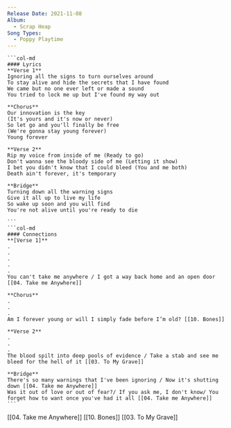 ```yaml
---
Release Date: 2021-11-08
Album:
  - Scrap Heap
Song Types:
  - Poppy Playtime
---
```


````col
```col-md
#### Lyrics
**Verse 1**
Ignoring all the signs to turn ourselves around
To stay alive and hide the secrets that I have found
We came but no one ever left or made a sound
You tried to lock me up but I've found my way out

**Chorus**
Our innovation is the key
(It's yours and it's now or never)
So let go and you'll finally be free
(We're gonna stay young forever)
Young forever

**Verse 2**
Rip my voice from inside of me (Ready to go)
Don't wanna see the bloody side of me (Letting it show)
I bet you didn't know that I could bleed (You and me both)
Death ain't forever, it's temporary

**Bridge**
Turning down all the warning signs
Give it all up to live my life
So wake up soon and you will find
You're not alive until you're ready to die

```
```col-md
#### Connections
**[Verse 1]**
.
.
.
.
.
You can't take me anywhere / I got a way back home and an open door [[04. Take me Anywhere]]

**Chorus**
.
.
.
Am I forever young or will I simply fade before I’m old? [[10. Bones]]

**Verse 2**
.
.
.
The blood spilt into deep pools of evidence / Take a stab and see me bleed for the hell of it [[03. To My Grave]]

**Bridge**
There's so many warnings that I've been ignoring / Now it's shutting down [[04. Take me Anywhere]]
Was it out of love or out of fear?/ If you ask me, I don't know/ You forget how to want once you've had it all [[04. Take me Anywhere]]
```
````
[[04. Take me Anywhere]]
[[10. Bones]]
[[03. To My Grave]]
